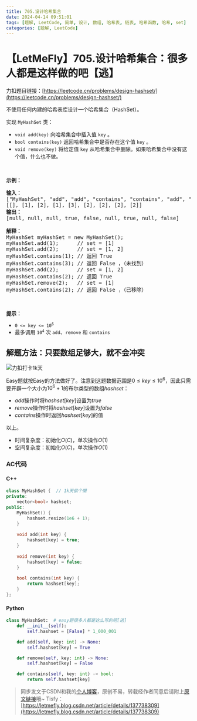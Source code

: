 ```yaml
---
title: 705.设计哈希集合
date: 2024-04-14 09:51:01
tags: [题解, LeetCode, 简单, 设计, 数组, 哈希表, 链表, 哈希函数, 哈希, set]
categories: [题解, LeetCode]
---
```


# 【LetMeFly】705.设计哈希集合：很多人都是这样做的吧【逃】

力扣题目链接：[https://leetcode.cn/problems/design-hashset/](https://leetcode.cn/problems/design-hashset/)

<p>不使用任何内建的哈希表库设计一个哈希集合（HashSet）。</p>

<p>实现 <code>MyHashSet</code> 类：</p>

<ul>
	<li><code>void add(key)</code> 向哈希集合中插入值 <code>key</code> 。</li>
	<li><code>bool contains(key)</code> 返回哈希集合中是否存在这个值 <code>key</code> 。</li>
	<li><code>void remove(key)</code> 将给定值 <code>key</code> 从哈希集合中删除。如果哈希集合中没有这个值，什么也不做。</li>
</ul>
&nbsp;

<p><strong>示例：</strong></p>

<pre>
<strong>输入：</strong>
["MyHashSet", "add", "add", "contains", "contains", "add", "contains", "remove", "contains"]
[[], [1], [2], [1], [3], [2], [2], [2], [2]]
<strong>输出：</strong>
[null, null, null, true, false, null, true, null, false]

<strong>解释：</strong>
MyHashSet myHashSet = new MyHashSet();
myHashSet.add(1);      // set = [1]
myHashSet.add(2);      // set = [1, 2]
myHashSet.contains(1); // 返回 True
myHashSet.contains(3); // 返回 False ，（未找到）
myHashSet.add(2);      // set = [1, 2]
myHashSet.contains(2); // 返回 True
myHashSet.remove(2);   // set = [1]
myHashSet.contains(2); // 返回 False ，（已移除）</pre>

<p>&nbsp;</p>

<p><strong>提示：</strong></p>

<ul>
	<li><code>0 &lt;= key &lt;= 10<sup>6</sup></code></li>
	<li>最多调用 <code>10<sup>4</sup></code> 次 <code>add</code>、<code>remove</code> 和 <code>contains</code></li>
</ul>


    
## 解题方法：只要数组足够大，就不会冲突

![力扣打卡1k天](https://cdn.letmefly.xyz/img/log/LeetCode/checkin1000days.jpg)

Easy题就按Easy的方法做好了。注意到这题数据范围是$0\leq key \leq 10^6$，因此只需要开辟一个大小为$10^6+1$的布尔类型的数组$hashset$：

+ $add$操作时将$hashset[key]$设置为$true$
+ $remove$操作时将$hashset[key]$设置为$false$
+ $contains$操作时返回$hashset[key]$的值

以上。

+ 时间复杂度：初始化$O(C)$，单次操作$O(1)$
+ 空间复杂度：初始化$O(C)$，单次操作$O(1)$

### AC代码

#### C++

```cpp
class MyHashSet {  // 1k天偷个懒
private:
    vector<bool> hashset;
public:
    MyHashSet() {
        hashset.resize(1e6 + 1);
    }
    
    void add(int key) {
        hashset[key] = true;
    }
    
    void remove(int key) {
        hashset[key] = false;
    }
    
    bool contains(int key) {
        return hashset[key];
    }
};
```

#### Python

```python
class MyHashSet:  # easy题很多人都是这么写的吧[逃]
    def __init__(self):
        self.hashset = [False] * 1_000_001

    def add(self, key: int) -> None:
        self.hashset[key] = True

    def remove(self, key: int) -> None:
        self.hashset[key] = False

    def contains(self, key: int) -> bool:
        return self.hashset[key]
```

> 同步发文于CSDN和我的[个人博客](https://blog.letmefly.xyz/)，原创不易，转载经作者同意后请附上[原文链接](https://blog.letmefly.xyz/2024/04/14/LeetCode%200705.%E8%AE%BE%E8%AE%A1%E5%93%88%E5%B8%8C%E9%9B%86%E5%90%88/)哦~
> Tisfy：[https://letmefly.blog.csdn.net/article/details/137738309](https://letmefly.blog.csdn.net/article/details/137738309)
